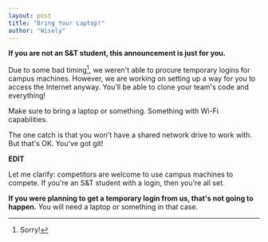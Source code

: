 ```yaml
---
layout: post
title: "Bring Your Laptop!"
author: "Wisely"
---
```


**If you are not an S&T student, this announcement is just for you.**

Due to some bad timing[^1], we weren't able to procure temporary logins for campus machines.
However, we are working on setting up a way for you to access the Internet anyway.
You'll be able to clone your team's code and everything!

Make sure to bring a laptop or something.
Something with Wi-Fi capabilities.

The one catch is that you won't have a shared network drive to work with.
But that's OK.
You've got git!

**EDIT**

Let me clarify: competitors are welcome to use campus machines to compete.
If you're an S&T student with a login, then you're all set.

**If you were planning to get a temporary login from us, that's not going to happen.**
You will need a laptop or something in that case.

[^1]: Sorry!
